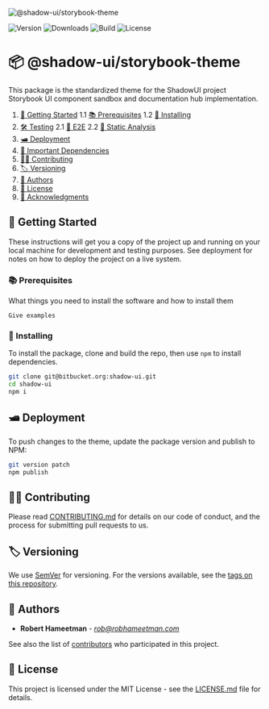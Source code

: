 ![@shadow-ui/storybook-theme][logo]

![Version](https://img.shields.io/npm/v/@shadow-ui/storybook-theme)
![Downloads](https://img.shields.io/npm/dt/@shadow-ui/storybook-theme)
![Build](https://img.shields.io/bitbucket/pipelines/@shadow-ui/storybook-theme/master)
![License](https://img.shields.io/npm/l/@shadow-ui/storybook-theme)

# 📦 @shadow-ui/storybook-theme

This package is the standardized theme for the ShadowUI project Storybook UI
component sandbox and documentation hub implementation.

1. [💼 Getting Started](#markdown-header-getting-started)
   1.1 [📚 Prerequisites](#markdown-header-prerequisites)
   1.2 [📲 Installing](#markdown-header-installing)
2. [🛠 Testing](#markdown-header-testing)
   2.1 [🔁 E2E](#markdown-header-e2e)
   2.2 [🛁 Static Analysis](#markdown-header-static-analysis)
3. [🛥 Deployment](#markdown-header-deployment)
4. [🧾 Important Dependencies](#markdown-header-important-dependencies)
5. [🙌🏼 Contributing](#markdown-header-contributing)
6. [🏷 Versioning](#markdown-header-versioning)
7. [📜 Authors](#markdown-header-authors)
8. [📄 License](#markdown-header-license)
9. [📯 Acknowledgments](#markdown-header-acknowledgments)

## 💼 Getting Started

These instructions will get you a copy of the project up and running on your local machine for development and testing purposes. See deployment for notes on how to deploy the project on a live system.

### 📚 Prerequisites

What things you need to install the software and how to install them

```
Give examples
```

### 📲 Installing

To install the package, clone and build the repo, then use `npm` to install dependencies.

```bash
git clone git@bitbucket.org:shadow-ui.git
cd shadow-ui
npm i
```

## 🛥 Deployment

To push changes to the theme, update the package version and publish to NPM:

```bash
git version patch
npm publish
```

## 🙌🏼 Contributing

Please read [CONTRIBUTING.md](/CONTRIBUTING.md)
for details on our code of conduct, and the process for submitting pull requests
to us.

## 🏷 Versioning

We use [SemVer](http://semver.org/) for versioning. For the versions available,
see the [tags on this repository](https://bitbucket.org/shadow-ui/storybook-theme/tags).

## 📜 Authors

- **Robert Hameetman** - _<rob@robhameetman.com>_

See also the list of [contributors](https://bitbucket.org/shadow-ui/storybook-theme/contributors)
who participated in this project.

## 📄 License

This project is licensed under the MIT License - see the
[LICENSE.md](LICENSE.md) file for details.

[logo]: /.bitbucket/logo.png "@shadow-ui/storybook-theme"
